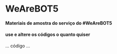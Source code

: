 # WeAreBOT5

#### Materiais de amostra do serviço do #WeAreBOT5
#### use e altere os códigos o quanto quiser

...
código
...
